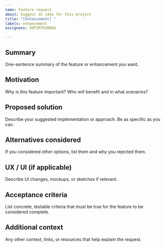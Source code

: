 ```yaml
---
name: Feature request
about: Suggest an idea for this project
title: "[Enhancement] "
labels: enhancement
assignees: 5UP3RTH30B4G

---
```


## Summary
One-sentence summary of the feature or enhancement you want.

## Motivation
Why is this feature important? Who will benefit and in what scenarios?

## Proposed solution
Describe your suggested implementation or approach. Be as specific as you can.

## Alternatives considered
If you considered other options, list them and why you rejected them.

## UX / UI (if applicable)
Describe UI changes, mockups, or sketches if relevant.

## Acceptance criteria
List concrete, testable criteria that must be true for the feature to be considered complete.

## Additional context
Any other context, links, or resources that help explain the request.
